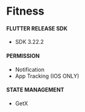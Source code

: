 # Fitness

#### FLUTTER RELEASE SDK
- SDK 3.22.2

#### PERMISSION
- Notification
- App Tracking (IOS ONLY)

#### STATE MANAGEMENT
- GetX

